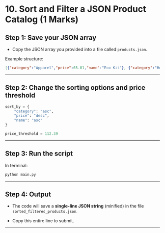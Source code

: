 # 10. Sort and Filter a JSON Product Catalog (1 Marks)

## **Step 1: Save your JSON array**

* Copy the JSON array you provided into a file called `products.json`.

Example structure:

```json
[{"category":"Apparel","price":65.01,"name":"Eco Kit"}, {"category":"Home","price":123.53,"name":"Ultra Kit"}, ... ]
```

---

## **Step 2: Change the sorting options and price threshold**

```python
sort_by = {
    "category": "asc",
    "price": "desc",
    "name": "asc"
}

price_threshold = 112.39
```

---

## **Step 3: Run the script**

In terminal:

```bash
python main.py
```

---

## **Step 4: Output**

* The code will save a **single-line JSON string** (minified) in the file `sorted_filtered_products.json`.

* Copy this entire line to submit.

---
